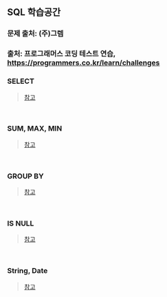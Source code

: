 ## SQL 학습공간  
### 문제 출처: (주)그렙  
### 출처: 프로그래머스 코딩 테스트 연습, https://programmers.co.kr/learn/challenges  

### SELECT  
> [참고](https://github.com/Juferis/For-practice/tree/master/SQL/1.SELECT)  

<br>

### SUM, MAX, MIN  
> [참고](https://github.com/Juferis/For-practice/tree/master/SQL/2.SUM%2C%20MAX%2C%20MIN)  

<br>

### GROUP BY  
> [참고](https://github.com/Juferis/For-practice/tree/master/SQL/3.GROUP%20BY)  

<br>

### IS NULL  
>[참고](https://github.com/Juferis/For-practice/blob/master/SQL/4.IS%20NULL/README.md)

<br>

### String, Date  
> [참고](https://github.com/Juferis/For-practice/tree/master/SQL/5.String%2C%20DATE)  
